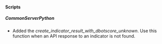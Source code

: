 #### Scripts
##### CommonServerPython
- Added the *create_indicator_result_with_dbotscore_unknown*. Use this function when an API response to an indicator is not found.